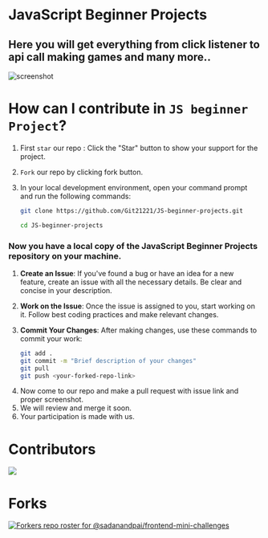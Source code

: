 # JavaScript Beginner Projects

## Here you will get everything from click listener to api call making games and many more..

![screenshot](image-1.png)

# How can I contribute in `JS beginner Project`?

1. First `star` our repo : Click the "Star" button to show your support for the project.

2. `Fork` our repo by clicking fork button.
 
3. In your local development environment, open your command prompt and run the following commands:
   ```bash
   git clone https://github.com/Git21221/JS-beginner-projects.git
   
   cd JS-beginner-projects

    ```
 
 
<h3>Now you have a local copy of the JavaScript Beginner Projects repository on your machine.</h3>

1. **Create an Issue**: If you've found a bug or have an idea for a new feature, create an issue with all the necessary details. Be clear and concise in your description.

2. **Work on the Issue**: Once the issue is assigned to you, start working on it. Follow best coding practices and make relevant changes.

3. **Commit Your Changes**: After making changes, use these commands to commit your work:

   ```bash
   git add .
   git commit -m "Brief description of your changes"
   git pull
   git push <your-forked-repo-link>

4) Now come to our repo and make a pull request with issue link and proper screenshot.
5) We will review and merge it soon.
6) Your participation is made with us.


# Contributors

<a href="https://github.com/Git21221/JS-beginner-projects/graphs/contributors">
  <img src="https://contrib.rocks/image?repo=Git21221/JS-beginner-projects" />
</a>

# Forks

[![Forkers repo roster for @sadanandpai/frontend-mini-challenges](https://reporoster.com/forks/Git21221/JS-beginner-projects)](https://github.com/Git21221/JS-beginner-projects/network/members)

